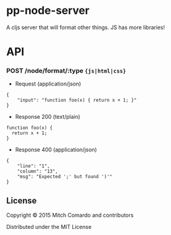 # pp-node-server

A cljs server that will format other things. JS has more libraries!

# API

### POST /node/format/:type `{js|html|css}`

+ Request (application/json)
```
{
    "input": "function foo(x) { return x + 1; }"
}
```
+ Response 200 (text/plain)
```
function foo(x) {
  return x + 1;
}
```
+ Response 400 (application/json)
```
{
    "line": "1",
    "column": "13",
    "msg": "Expected ';' but found ')'"
}
```

## License

Copyright © 2015 Mitch Comardo and contributors

Distributed under the MIT License